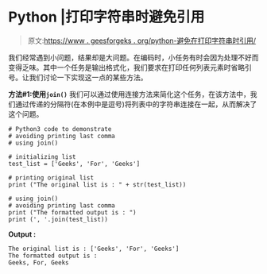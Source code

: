 # Python |打印字符串时避免引用

> 原文:[https://www . geesforgeks . org/python-避免在打印字符串时引用/](https://www.geeksforgeeks.org/python-avoiding-quotes-while-printing-strings/)

我们经常遇到小问题，结果却是大问题。在编码时，小任务有时会因为处理不好而变得乏味。其中一个任务是输出格式化，我们要求在打印任何列表元素时省略引号。让我们讨论一下实现这一点的某些方法。

**方法#1:使用`join()`**
我们可以通过使用连接方法来简化这个任务，在该方法中，我们通过传递的分隔符(在本例中是逗号)将列表中的字符串连接在一起，从而解决了这个问题。

```
# Python3 code to demonstrate  
# avoiding printing last comma
# using join()

# initializing list
test_list = ['Geeks', 'For', 'Geeks']

# printing original list 
print ("The original list is : " + str(test_list))

# using join()
# avoiding printing last comma
print ("The formatted output is : ")
print (', '.join(test_list))
```

**Output :**

```
The original list is : ['Geeks', 'For', 'Geeks']
The formatted output is : 
Geeks, For, Geeks

```